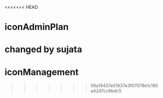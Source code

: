 <<<<<<< HEAD
# iconAdminPlan
changed by sujata
=======
# iconManagement
>>>>>>> 06a19437e51937e3f07078e1c190a42d7cc8bdc5
